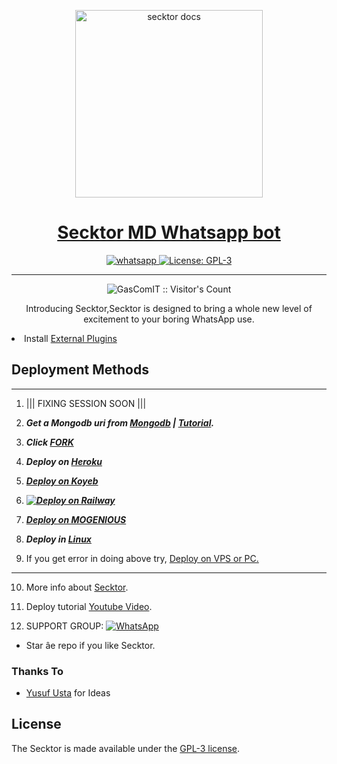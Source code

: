  <p align="center">  
  <a href="https://citel.vercel.app/">
    <img alt="secktor docs" height="300" src="https://telegra.ph/file/11e7b18dc66992d9cbe06.jpg">
    <h1 align="center">Secktor MD Whatsapp bot</h1>
  </a>
</p>
   
<p align="center">

  <a aria-label="Join our chats" href="https://chat.whatsapp.com/LggW0xFd9095WPyknl791f" target="_blank">
    <img alt="whatsapp" src="https://img.shields.io/badge/Join Group-25D366?style=for-the-badge&logo=whatsapp&logoColor=white" />
  </a>
 
  <a aria-label="Secktor is free to use" href="https://github.com/GasComIT/Secktor-Md/blob/main/LICENCE" target="_blank">
    <img alt="License: GPL-3" src="https://badges.frapsoft.com/os/gpl/gpl.png?v=103)](https://opensource.org/licenses/GPL-3.0/" target="_blank" />
  </a>
</p>


---

<p align="center"><img src="https://profile-counter.glitch.me/{GasComIT}/count.svg" alt="GasComIT :: Visitor's Count" /></p>

  <p align="center"> Introducing Secktor,Secktor is designed to bring a whole new level of excitement to your boring WhatsApp use. </p
 
- Install [External Plugins](https://github.com/GasComIT/Secktor-Plugins)
## Deployment Methods
---
1. ||| FIXING SESSION SOON |||
2.  ***Get a Mongodb uri from [Mongodb](https://github.com/GasComIT/Secktor-Md/wiki/Mongodb-URI) | [Tutorial](https://www.youtube.com/watch?v=WWrpBCBlyuo).***
3.  ***Click [FORK](https://github.com/GasComIT/Secktor-Md/fork)***
4.  ***Deploy on [Heroku](https://secktorbot.onrender.com/heroku)***

5. ***[Deploy on Koyeb](https://secktorbot.onrender.com/koyeb)***

6.  ***[![Deploy on Railway](https://railway.app/button.svg)](https://railway.app/new/template/-jcqTK?referralCode=XSEYYB)***
7. ***[Deploy on MOGENIOUS](https://github.com/GasComIT/Secktor-Md/wiki/Deploy-on-MOGENIOUS)***
  
8. ***Deploy in [Linux](https://github.com/GasComIT/Secktor-Deploy#deploy-in-any-shell-including-termux)***

9. If you get error in doing above try, [Deploy on VPS or PC.](https://github.com/GasComIT/Secktor-Md/blob/main/deploy-on-vps.md)
---
10. More info about [Secktor](https://secktorbot.onrender.com/).
11. Deploy tutorial [Youtube Video](https://secktorbot.onrender.com/youtube).

12. SUPPORT GROUP: <a href="https://chat.whatsapp.com/LggW0xFd9095WPyknl791f"><img alt="WhatsApp" src="https://camo.githubusercontent.com/2157131829ac512183ee8f8b6c6f803688a4cc66a2e686602844e80478401a7c/68747470733a2f2f696d672e736869656c64732e696f2f62616467652f4a6f696e2047726f75702d3235443336363f7374796c653d666f722d7468652d6261646765266c6f676f3d7768617473617070266c6f676f436f6c6f723d7768697465"/></a>

- Star â­e repo if you like Secktor.
### Thanks To

- [Yusuf Usta](https://github.com/yusufusta) for Ideas

## License

The Secktor is made available under the [GPL-3 license](https://github.com/GasComIT/Secktor-Md/blob/main/LICENCE). 

